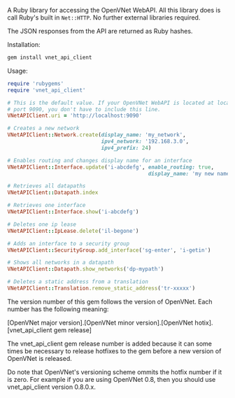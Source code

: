 A Ruby library for accessing the OpenVNet WebAPI. All this library does is call Ruby's built in `Net::HTTP`. No further external libraries required.

The JSON responses from the API are returned as Ruby hashes.

Installation:

```bash
gem install vnet_api_client
```

Usage:

```ruby
require 'rubygems'
require 'vnet_api_client'

# This is the default value. If your OpenVNet WebAPI is located at localhost
# port 9090, you don't have to include this line.
VNetAPIClient.uri = 'http://localhost:9090'

# Creates a new network
VNetAPIClient::Network.create(display_name: 'my_network',
                              ipv4_network: '192.168.3.0',
                              ipv4_prefix: 24)

# Enables routing and changes display name for an interface
VNetAPIClient::Interface.update('i-abcdefg', enable_routing: true,
                                             display_name: 'my new name')

# Retrieves all datapaths
VNetAPIClient::Datapath.index

# Retrieves one interface
VNetAPIClient::Interface.show('i-abcdefg')

# Deletes one ip lease
VNetAPIClient::IpLease.delete('il-begone')

# Adds an interface to a security group
VNetAPIClient::SecurityGroup.add_interface('sg-enter', 'i-getin')

# Shows all networks in a datapath
VNetAPIClient::Datapath.show_networks('dp-mypath')

# Deletes a static address from a translation
VNetAPIClient::Translation.remove_static_address('tr-xxxxx')
```

The version number of this gem follows the version of OpenVNet. Each number has the following meaning:

[OpenVNet major version].[OpenVNet minor version].[OpenVNet hotix].[vnet_api_client gem release]

The vnet_api_client gem release number is added because it can some times be necessary to release hotfixes to the gem before a new version of OpenVNet is released.

Do note that OpenVNet's versioning scheme ommits the hotfix number if it is zero. For example if you are using OpenVNet 0.8, then you should use vnet_api_client version 0.8.0.x.
